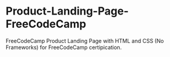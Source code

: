 # Product-Landing-Page-FreeCodeCamp
FreeCodeCamp Product Landing Page with HTML and CSS (No Frameworks) for FreeCodeCamp certipication.
